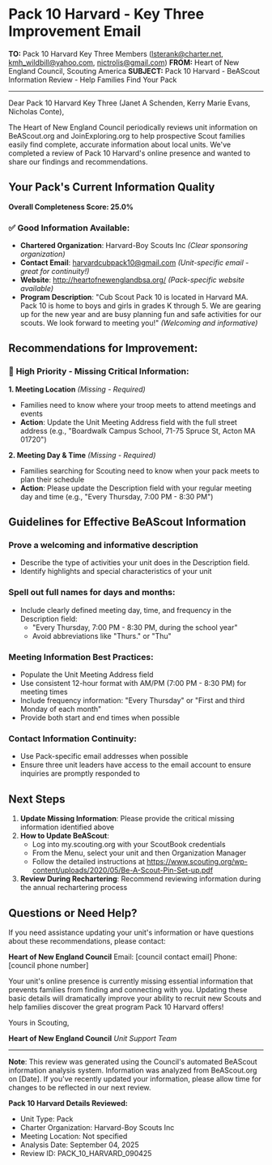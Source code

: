 # Pack 10 Harvard - Key Three Improvement Email

**TO:** Pack 10 Harvard Key Three Members (lsterank@charter.net, kmh_wildbill@yahoo.com, nictrolis@gmail.com)
**FROM:** Heart of New England Council, Scouting America
**SUBJECT:** Pack 10 Harvard - BeAScout Information Review - Help Families Find Your Pack

---

Dear Pack 10 Harvard Key Three (Janet A Schenden, Kerry Marie Evans, Nicholas Conte),

The Heart of New England Council periodically reviews unit information on BeAScout.org and JoinExploring.org to help prospective Scout families easily find complete, accurate information about local units. We've completed a review of Pack 10 Harvard's online presence and wanted to share our findings and recommendations.

## Your Pack's Current Information Quality

**Overall Completeness Score: 25.0%**

### ✅ **Good Information Available:**
- **Chartered Organization**: Harvard-Boy Scouts Inc *(Clear sponsoring organization)*
- **Contact Email**: harvardcubpack10@gmail.com *(Unit-specific email - great for continuity!)*
- **Website**: http://heartofnewenglandbsa.org/ *(Pack-specific website available)*
- **Program Description**: "Cub Scout Pack 10 is located in Harvard MA. Pack 10 is home to boys and girls in grades K through 5. We are gearing up for the new year and are busy planning fun and safe activities for our scouts. We look forward to meeting you!" *(Welcoming and informative)*

## Recommendations for Improvement:

### 🔴 **High Priority - Missing Critical Information:**

**1. Meeting Location** *(Missing - Required)*
- Families need to know where your troop meets to attend meetings and events
- **Action**: Update the Unit Meeting Address field with the full street address (e.g., "Boardwalk Campus School, 71-75 Spruce St, Acton MA 01720")

**2. Meeting Day & Time** *(Missing - Required)*
- Families searching for Scouting need to know when your pack meets to plan their schedule
- **Action**: Please update the Description field with your regular meeting day and time (e.g., "Every Thursday, 7:00 PM - 8:30 PM")

## Guidelines for Effective BeAScout Information

### **Prove a welcoming and informative description**
- Describe the type of activities your unit does in the Description field.
- Identify highlights and special characteristics of your unit

### **Spell out full names for days and months:**
- Include clearly defined meeting day, time, and frequency in the Description field:
  - "Every Thursday, 7:00 PM - 8:30 PM, during the school year"
  - Avoid abbreviations like "Thurs." or "Thu"

### **Meeting Information Best Practices:**
- Populate the Unit Meeting Address field
- Use consistent 12-hour format with AM/PM (7:00 PM - 8:30 PM) for meeting times
- Include frequency information: "Every Thursday" or "First and third Monday of each month"
- Provide both start and end times when possible

### **Contact Information Continuity:**
- Use Pack-specific email addresses when possible
- Ensure three unit leaders have access to the email account to ensure inquiries are promptly responded to

## Next Steps

1. **Update Missing Information**: Please provide the critical missing information identified above
2. **How to Update BeAScout**: 
   - Log into my.scouting.org with your ScoutBook credentials
   - From the Menu, select your unit and then Organization Manager
   - Follow the detailed instructions at
     https://www.scouting.org/wp-content/uploads/2020/05/Be-A-Scout-Pin-Set-up.pdf
3. **Review During Rechartering**: Recommend reviewing information during the annual rechartering process

## Questions or Need Help?

If you need assistance updating your unit's information or have questions about these recommendations, please contact:

**Heart of New England Council**
Email: [council contact email]
Phone: [council phone number]

Your unit's online presence is currently missing essential information that prevents families from finding and connecting with you. Updating these basic details will dramatically improve your ability to recruit new Scouts and help families discover the great program Pack 10 Harvard offers!

Yours in Scouting,

**Heart of New England Council**
*Unit Support Team*

---

**Note**: This review was generated using the Council's automated BeAScout information analysis system. Information was analyzed from BeAScout.org on [Date]. If you've recently updated your information, please allow time for changes to be reflected in our next review.

**Pack 10 Harvard Details Reviewed:**
- Unit Type: Pack
- Charter Organization: Harvard-Boy Scouts Inc
- Meeting Location: Not specified
- Analysis Date: September 04, 2025
- Review ID: PACK_10_HARVARD_090425